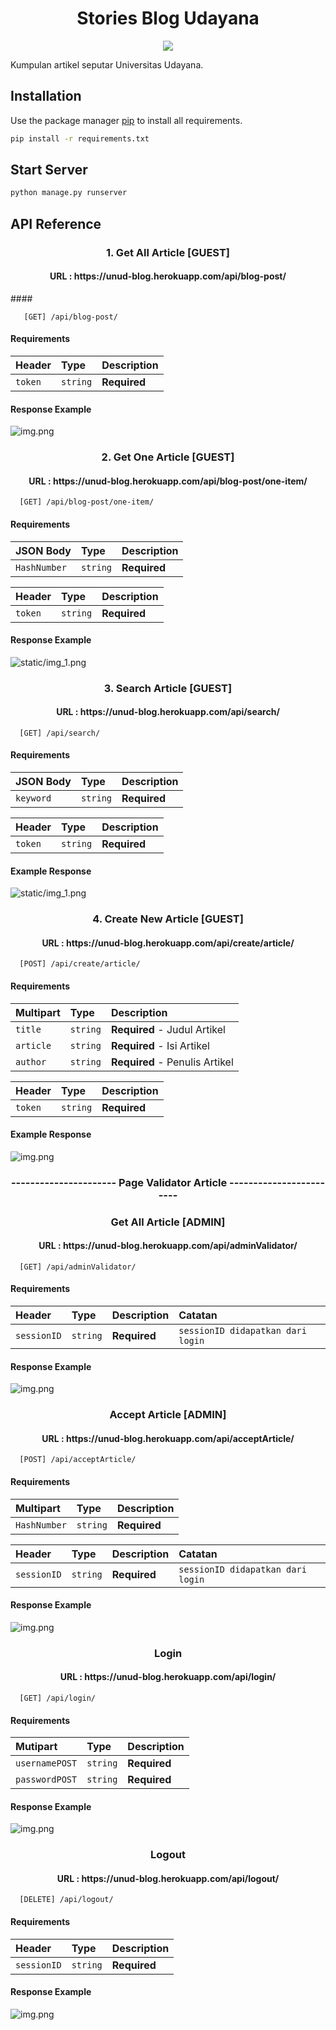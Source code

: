 <h1 align="center">Stories Blog Udayana</h1>
<p align="center"><img align="center" src="https://upload.wikimedia.org/wikipedia/id/2/2d/Logo-unud-baru.png"></p>
Kumpulan artikel seputar Universitas Udayana.


## Installation

Use the package manager [pip](https://pip.pypa.io/en/stable/) to install all requirements.

```bash
pip install -r requirements.txt
```

## Start Server

```bash
python manage.py runserver
```

## API Reference
<h3 align="center">1. Get All Article [GUEST]</h3>
<h4 align="center">URL : https://unud-blog.herokuapp.com/api/blog-post/ </h4>
#### 

```http
   [GET] /api/blog-post/
```
#### Requirements
| Header | Type     | Description                       |
| :-------- | :------- | :-------------------------------- |
| `token`      | `string` | **Required** |

#### Response Example
![img.png](static/img_7.png)

#### 
<h3 align="center">2. Get One Article [GUEST]</h3>
<h4 align="center">URL : https://unud-blog.herokuapp.com/api/blog-post/one-item/ </h4>

```http
  [GET] /api/blog-post/one-item/
```
#### Requirements
| JSON Body | Type     | Description                       |
| :-------- | :------- | :-------------------------------- |
| `HashNumber`      | `string` | **Required** |

| Header | Type     | Description                       |
| :-------- | :------- | :-------------------------------- |
| `token`      | `string` | **Required** |

#### Response Example
![static/img_1.png](static/img_2.png)

#### 
<h3 align="center">3. Search Article [GUEST]</h3>
<h4 align="center">URL : https://unud-blog.herokuapp.com/api/search/ </h4>

```http
  [GET] /api/search/
```
#### Requirements
| JSON Body | Type     | Description                       |
| :-------- | :------- | :-------------------------------- |
| `keyword`      | `string` | **Required** |

| Header | Type     | Description                       |
| :-------- | :------- | :-------------------------------- |
| `token`      | `string` | **Required** |
#### Example Response
![static/img_1.png](static/img_1.png)

#### 
<h3 align="center">4. Create New Article [GUEST]</h3>
<h4 align="center">URL : https://unud-blog.herokuapp.com/api/create/article/ </h4>

```http
  [POST] /api/create/article/
```
#### Requirements
| Multipart | Type     | Description                       |
| :-------- | :------- | :-------------------------------- |
| `title`      | `string` | **Required** - Judul Artikel|
| `article`    | `string` | **Required** - Isi Artikel |
| `author`      | `string` | **Required** - Penulis Artikel|

| Header | Type     | Description                       |
| :-------- | :------- | :-------------------------------- |
| `token`      | `string` | **Required** |
#### Example Response
![img.png](static/img.png)

#### 
<h3 align="center">---------------------- Page Validator Article ------------------------</h3>
<h3 align="center">Get All Article [ADMIN]</h3>
<h4 align="center">URL : https://unud-blog.herokuapp.com/api/adminValidator/ </h4>

```http
  [GET] /api/adminValidator/
```
#### Requirements 
| Header | Type     | Description            | Catatan |
| :-------- | :------- | :------------------ | :---    |
| `sessionID`      | `string` | **Required** | `sessionID didapatkan dari login`  |

#### Response Example
![img.png](static/img_5.png)

<h3 align="center">Accept Article [ADMIN]</h3>
<h4 align="center">URL : https://unud-blog.herokuapp.com/api/acceptArticle/ </h4>

```http
  [POST] /api/acceptArticle/
```
#### Requirements 
| Multipart | Type     | Description                       |
| :-------- | :------- | :-------------------------------- |
| `HashNumber`      | `string` | **Required** |

| Header | Type     | Description            | Catatan |
| :-------- | :------- | :------------------ | :---    |
| `sessionID`      | `string` | **Required** | `sessionID didapatkan dari login`  |

#### Response Example
![img.png](static/img_6.png)

<h3 align="center">Login</h3>
<h4 align="center">URL : https://unud-blog.herokuapp.com/api/login/ </h4>

```http
  [GET] /api/login/
```
#### Requirements 
| Mutipart | Type     | Description            |
| :-------- | :------- | :------------------ |
| `usernamePOST`      | `string` | **Required** |
| `passwordPOST`      | `string` | **Required** |

#### Response Example
![img.png](static/img_3.png)

<h3 align="center">Logout</h3>
<h4 align="center">URL : https://unud-blog.herokuapp.com/api/logout/ </h4>

```http
  [DELETE] /api/logout/
```
#### Requirements 
| Header | Type     | Description            |
| :-------- | :------- | :------------------ |
| `sessionID`      | `string` | **Required** |

#### Response Example
![img.png](static/img_4.png)

  